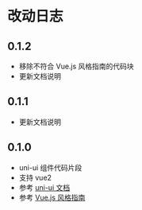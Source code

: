 # 改动日志

## 0.1.2

- 移除不符合 Vue.js 风格指南的代码块
- 更新文档说明

## 0.1.1

- 更新文档说明

## 0.1.0

- uni-ui 组件代码片段
- 支持 vue2
- 参考 [uni-ui 文档](https://github.com/dcloudio/uni-ui#readme)
- 参考 [Vue.js 风格指南](https://cn.vuejs.org/v2/style-guide/index.html)
